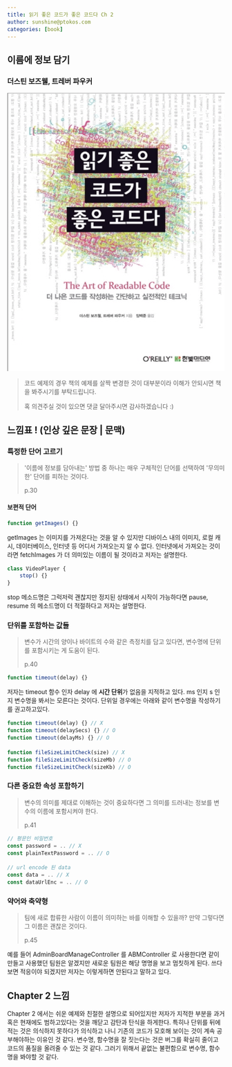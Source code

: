 ```yaml
---
title: 읽기 좋은 코드가 좋은 코드다 Ch 2
author: sunshine@ptokos.com
categories: [book]
---
```


## 이름에 정보 담기


### 더스틴 보즈웰, 트레버 파우커
![Alt text](/assets/img/book/읽기좋은코드가좋은코드다/cover.png)

> 코드 예제의 경우 책의 예제를 살짝 변경한 것이 대부분이라 이해가 안되시면 책을 봐주시기를 부탁드립니다.
> 
> 혹 의견주실 것이 있으면 댓글 달아주시면 감사하겠습니다 :)

## 느낌표 ! (인상 깊은 문장 | 문맥)
### 특정한 단어 고르기
> '이름에 정보를 담아내는' 방법 중 하나는 매우 구체적인 단어를 선택하여 '무의미한' 단어를 피하는 것이다.
> 
> p.30

#### 보편적 단어
```javascript
function getImages() {}
```

getImages 는 이미지를 가져온다는 것을 알 수 있지만 디바이스 내의 이미지, 로컬 캐시, 데이터베이스, 인터넷 등 어디서 가져오는지 알 수 없다.
인터넷에서 가져오는 것이라면 fetchImages 가 더 의미있는 이름이 될 것이라고 저자는 설명한다.

```javascript
class VideoPlayer {
    stop() {}
}
```

stop 메소드명은 그럭저럭 괜찮지만 정지된 상태에서 시작이 가능하다면 pause, resume 의 메소드명이 더 적절하다고 저자는 설명한다.


### 단위를 포함하는 값들
> 변수가 시간의 양이나 바이트의 수와 같은 측정치를 담고 있다면, 변수명에 단위를 포함시키는 게 도움이 된다.
> 
> p.40

```javascript
function timeout(delay) {}
```

저자는 timeout 함수 인자 delay 에 **시간 단위**가 없음을 지적하고 있다. ms 인지 s 인지 변수명을 봐서는 모른다는 것이다.
단위일 경우에는 아래와 같이 변수명을 작성하기를 권고하고있다.

```javascript
function timeout(delay) {} // X 
function timeout(delaySecs) {} // O
function timeout(delayMs) {} // O

function fileSizeLimitCheck(size) // X
function fileSizeLimitCheck(sizeMb) // O
function fileSizeLimitCheck(sizeKb) // O
```

### 다른 중요한 속성 포함하기
> 변수의 의미를 제대로 이해하는 것이 중요하다면 그 의미를 드러내는 정보를 변수의 이름에 포함시켜야 한다.
> 
> p.41

```javascript
// 평문인 비밀번호
const password = .. // X
const plainTextPassword = .. // O

// url encode 된 data
const data = .. // X
const dataUrlEnc = .. // O 
```

### 약어와 축약형
> 팀에 새로 합류한 사람이 이름이 의미하는 바를 이해할 수 있을까? 만약 그렇다면 그 이름은 괜찮은 것이다.
> 
> p.45

예를 들어 AdminBoardManageController 를 ABMController 로 사용한다면 같이 만들고 사용했던 팀원은 알겠지만 새로운 팀원은 해당 명명을 보고 멈칫하게 된다. 
쓰다보면 적응이야 되겠지만 저자는 이렇게하면 안된다고 말하고 있다.



## Chapter 2 느낌
Chapter 2 에서는 쉬운 예제와 친절한 설명으로 되어있지만 저자가 지적한 부분을 과거 혹은 현재에도 범하고있다는 것을 깨닫고 감탄과 탄식을 하게한다.
특히나 단위를 뒤에 적는 것은 의식하지 못하다가 의식하고 나니 기존의 코드가 모호해 보이는 것이 계속 공부해야하는 이유인 것 같다.
변수명, 함수명을 잘 짓는다는 것은 버그를 확실히 줄이고 코드의 품질을 올려줄 수 있는 것 같다. 그러기 위해서 끝없는 불편함으로 변수명, 함수명을 봐야할 것 같다.


